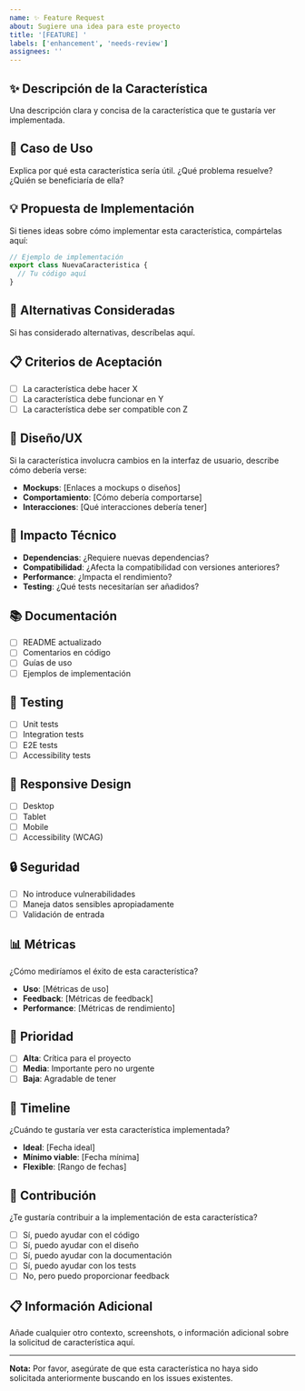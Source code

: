 ```yaml
---
name: ✨ Feature Request
about: Sugiere una idea para este proyecto
title: '[FEATURE] '
labels: ['enhancement', 'needs-review']
assignees: ''
---
```


## ✨ Descripción de la Característica

Una descripción clara y concisa de la característica que te gustaría ver implementada.

## 🎯 Caso de Uso

Explica por qué esta característica sería útil. ¿Qué problema resuelve? ¿Quién se beneficiaría de ella?

## 💡 Propuesta de Implementación

Si tienes ideas sobre cómo implementar esta característica, compártelas aquí:

```typescript
// Ejemplo de implementación
export class NuevaCaracteristica {
  // Tu código aquí
}
```

## 🔄 Alternativas Consideradas

Si has considerado alternativas, descríbelas aquí.

## 📋 Criterios de Aceptación

- [ ] La característica debe hacer X
- [ ] La característica debe funcionar en Y
- [ ] La característica debe ser compatible con Z

## 🎨 Diseño/UX

Si la característica involucra cambios en la interfaz de usuario, describe cómo debería verse:

- **Mockups**: [Enlaces a mockups o diseños]
- **Comportamiento**: [Cómo debería comportarse]
- **Interacciones**: [Qué interacciones debería tener]

## 🔧 Impacto Técnico

- **Dependencias**: ¿Requiere nuevas dependencias?
- **Compatibilidad**: ¿Afecta la compatibilidad con versiones anteriores?
- **Performance**: ¿Impacta el rendimiento?
- **Testing**: ¿Qué tests necesitarían ser añadidos?

## 📚 Documentación

- [ ] README actualizado
- [ ] Comentarios en código
- [ ] Guías de uso
- [ ] Ejemplos de implementación

## 🧪 Testing

- [ ] Unit tests
- [ ] Integration tests
- [ ] E2E tests
- [ ] Accessibility tests

## 📱 Responsive Design

- [ ] Desktop
- [ ] Tablet
- [ ] Mobile
- [ ] Accessibility (WCAG)

## 🔒 Seguridad

- [ ] No introduce vulnerabilidades
- [ ] Maneja datos sensibles apropiadamente
- [ ] Validación de entrada

## 📊 Métricas

¿Cómo mediríamos el éxito de esta característica?

- **Uso**: [Métricas de uso]
- **Feedback**: [Métricas de feedback]
- **Performance**: [Métricas de rendimiento]

## 🎯 Prioridad

- [ ] **Alta**: Crítica para el proyecto
- [ ] **Media**: Importante pero no urgente
- [ ] **Baja**: Agradable de tener

## 📅 Timeline

¿Cuándo te gustaría ver esta característica implementada?

- **Ideal**: [Fecha ideal]
- **Mínimo viable**: [Fecha mínima]
- **Flexible**: [Rango de fechas]

## 🤝 Contribución

¿Te gustaría contribuir a la implementación de esta característica?

- [ ] Sí, puedo ayudar con el código
- [ ] Sí, puedo ayudar con el diseño
- [ ] Sí, puedo ayudar con la documentación
- [ ] Sí, puedo ayudar con los tests
- [ ] No, pero puedo proporcionar feedback

## 📋 Información Adicional

Añade cualquier otro contexto, screenshots, o información adicional sobre la solicitud de característica aquí.

---

**Nota:** Por favor, asegúrate de que esta característica no haya sido solicitada anteriormente buscando en los issues existentes. 
